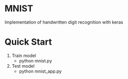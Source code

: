 # MNIST

Implementation of handwritten digit recognition with keras

# Quick Start
1. Train model
	- python mnist.py
2. Test model
	- python mnist_app.py
